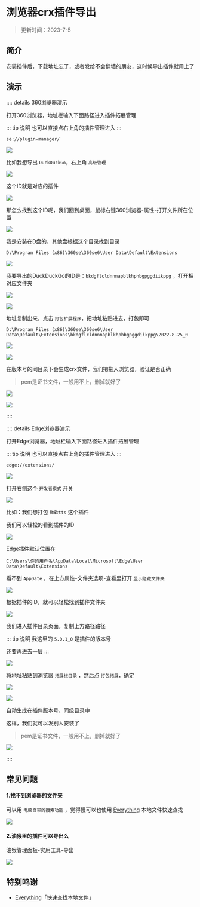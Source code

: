 # 浏览器crx插件导出

> 更新时间：2023-7-5


## 简介

安装插件后，下载地址忘了，或者发给不会翻墙的朋友，这时候导出插件就用上了


## 演示


:::: details 360浏览器演示

打开360浏览器，地址栏输入下面路径进入插件拓展管理

::: tip 说明
也可以直接点右上角的插件管理进入
:::

```:no-line-numbers
se://plugin-manager/
```

![](/crx/crx-01.png)

比如我想导出 `DuckDuckGo`，右上角 `高级管理`

![](/crx/crx-02.png)

这个ID就是对应的插件

![](/crx/crx-03.png)


那怎么找到这个ID呢，我们回到桌面，鼠标右键360浏览器-属性-打开文件所在位置

![](/crx/crx-04.png)


我是安装在D盘的，其他盘根据这个目录找到目录

```:no-line-numbers
D:\Program Files (x86)\360se\360se6\User Data\Default\Extensions
```

![](/crx/crx-05.png)


我要导出的DuckDuckGo的ID是：`bkdgflcldnnnapblkhphbgpggdiikppg` ，打开相对应文件夹


![](/crx/crx-06.png)

![](/crx/crx-07.png)


地址复制出来，点击 `打包扩展程序`，把地址粘贴进去，打包即可

```:no-line-numbers
D:\Program Files (x86)\360se\360se6\User Data\Default\Extensions\bkdgflcldnnnapblkhphbgpggdiikppg\2022.8.25_0
```

![](/crx/crx-08.png)


![](/crx/crx-09.png)


在版本号的同目录下会生成crx文件，我们把拖入浏览器，验证是否正确

> pem是证书文件，一般用不上，删掉就好了

![](/crx/crx-10.png)

![](/crx/crx-11.png)

::::





:::: details Edge浏览器演示

打开Edge浏览器，地址栏输入下面路径进入插件拓展管理

::: tip 说明
也可以直接点右上角的插件管理进入
:::

```:no-line-numbers
edge://extensions/
```

![](/crx/crx-12.png)


打开右侧这个 `开发者模式` 开关

![](/crx/crx-13.png)


比如：我们想打包 `微软tts` 这个插件

我们可以轻松的看到插件的ID

![](/crx/crx-14.png)


Edge插件默认位置在

```:no-line-numbers
C:\Users\你的用户名\AppData\Local\Microsoft\Edge\User Data\Default\Extensions
```

看不到 `AppDate` ，在上方属性-文件夹选项-查看里打开 `显示隐藏文件夹`

![](/crx/crx-15.png)

根据插件的ID，就可以轻松找到插件文件夹

![](/crx/crx-16.png)


我们进入插件目录页面，复制上方路径路径

::: tip 说明
我这里的 `5.0.1_0` 是插件的版本号

还要再进去一层
:::

![](/crx/crx-17.png)

将地址粘贴到浏览器 `拓展根目录` ，然后点 `打包拓展`，确定

![](/crx/crx-18.png)

![](/crx/crx-19.png)


自动生成在插件版本号，同级目录中

这样，我们就可以发别人安装了

> pem是证书文件，一般用不上，删掉就好了

![](/crx/crx-20.png)


::::






## 常见问题



#### 1.找不到浏览器的文件夹

可以用 `电脑自带的搜索功能` ，觉得慢可以也使用 [Everything](https://www.voidtools.com/zh-cn/) 本地文件快速查找

![](/crx/crx-21.png)



#### 2.油猴里的插件可以导出么

油猴管理面板-实用工具-导出

![](/crx/crx-22.png)



## 特别鸣谢


* [Everything](https://www.voidtools.com/zh-cn/)「快速查找本地文件」
